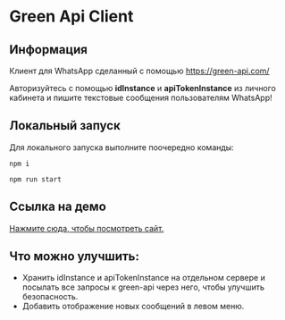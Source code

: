 # Green Api Client

## Информация

Клиент для WhatsApp сделанный с помощью https://green-api.com/

Авторизуйтесь с помощью **idInstance** и **apiTokenInstance** из личного кабинета и пишите текстовые сообщения пользователям WhatsApp!

## Локальный запуск

Для локального запуска выполните поочередно команды:

```
npm i
```

```
npm run start
```

## Ссылка на демо

[Нажмите сюда, чтобы посмотреть сайт.](https://green-api-client.vercel.app/)

## Что можно улучшить:

* Хранить idInstance и apiTokenInstance на отдельном сервере и посылать все запросы к green-api через него, чтобы улучшить безопасность.
* Добавить отображение новых сообщений в левом меню.
